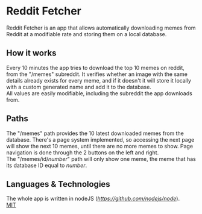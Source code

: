 # Reddit Fetcher  
Reddit Fetcher is an app that allows automatically downloading memes from Reddit at a modifiable rate and storing them on a local database.  
## How it works  
Every 10 minutes the app tries to download the top 10 memes on reddit, from the "/memes" subreddit. It verifies whether an image with the same details already exists for every meme, and if it doesn't it will store it locally with a custom generated name and add it to the database.  
All values are easily modifiable, including the subreddit the app downloads from.  
## Paths  
The "/memes" path provides the 10 latest downloaded memes from the database. There's a page system implemented, so accessing the next page will show the next 10 memes, until there are no more memes to show. Page navigation is done through the 2 buttons on the left and right.  
The "/memes/id/*number*" path will only show one meme, the meme that has its database ID equal to *number*.  
## Languages & Technologies  
The whole app is written in nodeJS (*https://github.com/nodejs/node*).  
[MIT](https://github.com/Andreizabo/redditFetcher/LICENSE)
